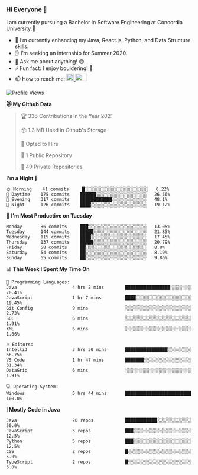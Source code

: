### Hi Everyone 👋
I am currently pursuing a Bachelor in Software Engineering at Concordia University.🏫

- 🌱 I’m currently enhancing my Java, React.js, Python, and Data Structure skills.
- ✋ I’m seeking an internship for Summer 2020.
- 💬 Ask me about anything! 😄
- ⚡ Fun fact: I enjoy bouldering! 🧗‍
- 📫 How to reach me: <a href="https://www.linkedin.com/in/siu-tong-ye/" target="_blank"> <img width="20px" width="32" src="https://cdn.jsdelivr.net/npm/simple-icons@v3/icons/linkedin.svg" /> </a> <a href="mailto:SiuTongYe@gmail.com" target="_blank"> <img height="20" width="32" src="https://cdn.jsdelivr.net/npm/simple-icons@v3/icons/gmail.svg" /> </a>

<!--START_SECTION:waka-->
![Profile Views](http://img.shields.io/badge/Profile%20Views-16-blue)

**🐱 My Github Data** 

> 🏆 336 Contributions in the Year 2021
 > 
> 📦 1.3 MB Used in Github's Storage 
 > 
> 💼 Opted to Hire
 > 
> 📜 1 Public Repository 
 > 
> 🔑 49 Private Repositories  
 > 
**I'm a Night 🦉** 

```text
🌞 Morning    41 commits     █░░░░░░░░░░░░░░░░░░░░░░░░   6.22% 
🌆 Daytime    175 commits    ██████░░░░░░░░░░░░░░░░░░░   26.56% 
🌃 Evening    317 commits    ████████████░░░░░░░░░░░░░   48.1% 
🌙 Night      126 commits    ████░░░░░░░░░░░░░░░░░░░░░   19.12%

```
📅 **I'm Most Productive on Tuesday** 

```text
Monday       86 commits     ███░░░░░░░░░░░░░░░░░░░░░░   13.05% 
Tuesday      144 commits    █████░░░░░░░░░░░░░░░░░░░░   21.85% 
Wednesday    115 commits    ████░░░░░░░░░░░░░░░░░░░░░   17.45% 
Thursday     137 commits    █████░░░░░░░░░░░░░░░░░░░░   20.79% 
Friday       58 commits     ██░░░░░░░░░░░░░░░░░░░░░░░   8.8% 
Saturday     54 commits     ██░░░░░░░░░░░░░░░░░░░░░░░   8.19% 
Sunday       65 commits     ██░░░░░░░░░░░░░░░░░░░░░░░   9.86%

```


📊 **This Week I Spent My Time On** 

```text
💬 Programming Languages: 
Java                     4 hrs 2 mins        █████████████████░░░░░░░░   70.41% 
JavaScript               1 hr 7 mins         ████░░░░░░░░░░░░░░░░░░░░░   19.45% 
Git Config               9 mins              ░░░░░░░░░░░░░░░░░░░░░░░░░   2.73% 
SQL                      6 mins              ░░░░░░░░░░░░░░░░░░░░░░░░░   1.91% 
XML                      6 mins              ░░░░░░░░░░░░░░░░░░░░░░░░░   1.86%

🔥 Editors: 
IntelliJ                 3 hrs 50 mins       ████████████████░░░░░░░░░   66.75% 
VS Code                  1 hr 47 mins        ███████░░░░░░░░░░░░░░░░░░   31.34% 
DataGrip                 6 mins              ░░░░░░░░░░░░░░░░░░░░░░░░░   1.91%

💻 Operating System: 
Windows                  5 hrs 44 mins       █████████████████████████   100.0%

```

**I Mostly Code in Java** 

```text
Java                     20 repos            ████████████░░░░░░░░░░░░░   50.0% 
JavaScript               5 repos             ███░░░░░░░░░░░░░░░░░░░░░░   12.5% 
Python                   5 repos             ███░░░░░░░░░░░░░░░░░░░░░░   12.5% 
CSS                      2 repos             █░░░░░░░░░░░░░░░░░░░░░░░░   5.0% 
TypeScript               2 repos             █░░░░░░░░░░░░░░░░░░░░░░░░   5.0%

```



<!--END_SECTION:waka-->
